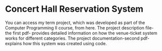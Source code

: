 # Concert Hall Reservation System
You can access my term project, which was developed as part of the Computer Programming II course, from here. The project description file-the first pdf- provides detailed information on how the venue-ticket system works for different categories. The project documentation-second pdf- explains how this system was created using code.
